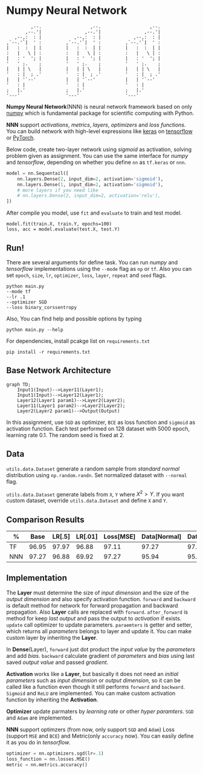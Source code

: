 # Numpy Neural Network

```
         ,--.                  ,--.                  ,--. 
       ,--.'|                ,--.'|                ,--.'| 
   ,--,:  : |            ,--,:  : |            ,--,:  : | 
,`--.'`|  ' :         ,`--.'`|  ' :         ,`--.'`|  ' : 
|   :  :  | |         |   :  :  | |         |   :  :  | | 
:   |   \ | :         :   |   \ | :         :   |   \ | : 
|   : '  '; |         |   : '  '; |         |   : '  '; | 
'   ' ;.    ;         '   ' ;.    ;         '   ' ;.    ; 
|   | | \   |         |   | | \   |         |   | | \   | 
'   : |  ; .'         '   : |  ; .'         '   : |  ; .' 
|   | '`--'           |   | '`--'           |   | '`--'   
'   : |               '   : |               '   : |       
;   |.'               ;   |.'               ;   |.'       
'---'                 '---'                 '---'         
```

**Numpy Neural Network**(NNN) is neural network framework based on only [numpy](https://www.numpy.org/) which is fundamental package for scientific computing with Python.

**NNN** support *activations*, *metrics*, *layers*, *optimizers* and *loss functions*. You can build network with high-level expressions like [keras](https://keras.io) on [tensorflow](https://www.tensorflow.org) or [PyTorch](https://pytorch.org).

Below code, create two-layer network using *sigmoid* as activation, solving problem given as assignment. You can use the same interface for *numpy* and *tensorflow*, depending on whether you define `nn` as `tf.keras` or `nnn`.

```python
model = nn.Sequentail([
    nn.layers.Dense(2, input_dim=2, activation='sigmoid'),
    nn.layers.Dense(1, input_dim=2, activation='sigmoid'),
    # more layers if you need like
    # nn.layers.Dense(2, input_dim=2, activation='relu'),
])
```

After compile you model, use `fit` and `evaluate` to train and test model.

```
model.fit(train.X, train.Y, epochs=100)
loss, acc = model.evaluate(test.X, test.Y)
```



## Run!

There are several arguments for define task. You can run *numpy* and *tensorflow* implementations using the `--mode` flag as `np` or `tf`. Also you can set `epoch`, `size`, `lr`, `optimizer`, `loss`, `layer`, `repeat` and `seed` flags.

```shell
python main.py 
--mode tf 
--lr .1 
--optimizer SGD 
--loss binary_corssentropy
```

Also, You can find help and possible options by typing 

```
python main.py --help
```

For dependencies, install pcakge list on `requirements.txt`

```
pip install -r requirements.txt
```

## Base Network Architecture

```mermaid
graph TD;
	Input1(Input)-->Layer11(Layer1);
	Input1(Input)-->Layer12(Layer1);
	Layer12(Layer1 param1)-->Layer2(Layer2);
	Layer11(Layer1 param2)-->Layer2(Layer2);
	Layer2(Layer2 param1)-->Output(Output)
```

In this assignment, use `SGD` as optimizer, `BCE` as loss function and `sigmoid` as activation function. Each test performed on 128 dataset with 5000 epoch, learning rate 0.1. The random seed is fixed at 2.

## Data

`utils.data.Dataset` generate a random sample from *standard normal* distribution using `np.random.randn`. Set normalized dataset with `--normal` flag.

`utils.data.Dataset` generate labels from `X`, `Y` where $X^2>Y$. If you want custom dataset, override `utils.data.Dataset` and define `X` and `Y`.

## Comparison Results

| %    | Base  | LR[.5] | LR[.01] | Loss[MSE] | Data[Normal] | Data[256] | Data[2048] |
| ---- | ----- | ------ | ------- | --------- | ------------ | --------- | ---------- |
| TF   | 96.95 | 97.97  | 96.88   | 97.11     | 97.27        | 97.27     | 99.28      |
| NNN  | 97.27 | 96.88  | 69.92   | 97.27     | 95.94        | 95.86     | 96.45      |

## Implementation

The **Layer** must determine the size of *input dimension* and the size of the *output dimension* and also specify activation function. `forward` and `backward` is default method for network for forward propagation and backward propagation. Also **Layer** calls are replaced with `forward`. `after_forward` is method for keep *last output* and pass the output to *activation* if exists. `update` call optimizer to update parameters. `paraemters` is getter and setter, which returns all *parameters* belongs to layer and update it. You can make custom layer by inheriting the **Layer**.

In **Dense**(Layer), `forward` just dot product the *input value* by the *parameters* and add *bias*. `backward` calculate gradient of *parameters* and *bias* using last saved *output value* and passed *gradient*.

**Activation** works like a **Layer**, but basically it does not need an *initial parameters* such as *input dimension* or *output dimension*, so it can be called like a function even though it still performs `forward` and `backward`. `Sigmoid` and `ReLU` are implemented. You can make custom activation function by inheriting the **Activation**.

**Optimizer** update parmaters by *learning rate* or other *hyper paramters*. `SGD` and `Adam` are implemented.

**NNN** support optimzers (from now, only support `SGD` and `Adam`) Loss (support `MSE` and `BCE`) and Metric(only `accuracy` now). You can easily define it as you do in *tensorflow*.

```python
optimizer = nn.optimizers.sgd(lr=.1)
loss_function = nn.losses.MSE()
metric = nn.metrics.accuracy()
```